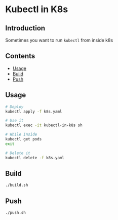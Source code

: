 # Kubectl in K8s

## Introduction

Sometimes you want to run `kubectl` from inside k8s

## Contents

- [Usage](#usage)
- [Build](#build)
- [Push](#push)

## Usage

```bash
# Deploy
kubectl apply -f k8s.yaml

# Use it
kubectl exec -it kubectl-in-k8s sh

# While inside
kubectl get pods
exit

# Delete it
kubectl delete -f k8s.yaml
```

## Build

```bash
./build.sh
```

## Push

```bash
./push.sh
```
